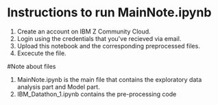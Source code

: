 # Instructions to run MainNote.ipynb
1) Create an account on IBM Z Community Cloud.
2) Login using the credentials that you've recieved via email.
3) Upload this notebook and the corresponding preprocessed files.
4) Excecute the file.

#Note about files
1) MainNote.ipynb is the main file that contains the exploratory data analysis part and Model part.
2) IBM_Datathon_1.ipynb contains the pre-processing code
